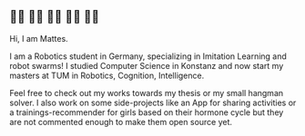 ## 🤖👋 🤖👋 🤖👋 🤖👋 🤖👋

Hi, I am Mattes.

I am a Robotics student in Germany, specializing in Imitation Learning and robot swarms! I studied Computer Science in Konstanz and now start my masters at TUM in Robotics, Cognition, Intelligence.

Feel free to check out my works towards my thesis or my small hangman solver. I also work on some side-projects like an App for sharing activities or a trainings-recommender for girls based on their hormone cycle but they are not commented enough to make them open source yet.
